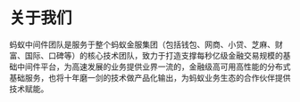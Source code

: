 # 关于我们

蚂蚁中间件团队是服务于整个蚂蚁金服集团（包括钱包、网商、小贷、芝麻、财富、国际、口碑等）的核心技术团队，致力于打造支撑每秒亿级金融交易规模的基础中间件平台，为高速发展的业务提供业界一流的，金融级高可用高性能的分布式基础服务，也将十年磨一剑的技术做产品化输出，为蚂蚁业务生态的合作伙伴提供技术赋能。